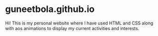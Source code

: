# guneetbola.github.io

Hi! This is my personal website where I have used HTML and CSS along with aos animations to display my current activities and interests.
